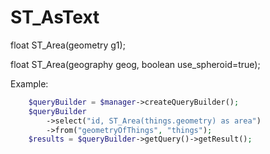 # ST_AsText

float ST_Area(geometry g1);

float ST_Area(geography geog, boolean use_spheroid=true);

Example:

```php
    $queryBuilder = $manager->createQueryBuilder();
    $queryBuilder
        ->select("id, ST_Area(things.geometry) as area")
        ->from("geometryOfThings", "things");
    $results = $queryBuilder->getQuery()->getResult();
```
